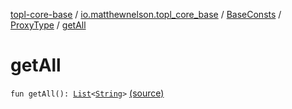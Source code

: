 [topl-core-base](../../../index.md) / [io.matthewnelson.topl_core_base](../../index.md) / [BaseConsts](../index.md) / [ProxyType](index.md) / [getAll](./get-all.md)

# getAll

`fun getAll(): `[`List`](https://kotlinlang.org/api/latest/jvm/stdlib/kotlin.collections/-list/index.html)`<`[`String`](https://kotlinlang.org/api/latest/jvm/stdlib/kotlin/-string/index.html)`>` [(source)](https://github.com/05nelsonm/TorOnionProxyLibrary-Android/blob/master/topl-core-base/src/main/java/io/matthewnelson/topl_core_base/BaseConsts.kt#L239)